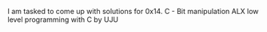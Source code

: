 I am tasked to come up with solutions for 0x14. C - Bit manipulation ALX low level programming with C by UJU
